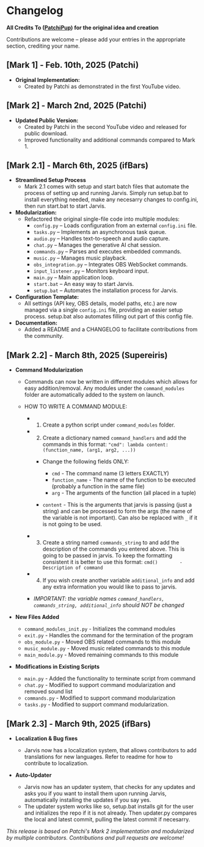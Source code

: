 # Changelog

**All Credits To ([PatchiPup](https://www.youtube.com/@PatchiPup)) for the original idea and creation**

Contributions are welcome – please add your entries in the appropriate section, crediting your name.

## [Mark 1] - Feb. 10th, 2025 (Patchi)
- **Original Implementation:**  
  - Created by Patchi as demonstrated in the first YouTube video.  

## [Mark 2] - March 2nd, 2025 (Patchi)
- **Updated Public Version:**  
  - Created by Patchi in the second YouTube video and released for public download.
  - Improved functionality and additional commands compared to Mark 1.

## [Mark 2.1] - March 6th, 2025 (ifBars)
- **Streamlined Setup Process**
  - Mark 2.1 comes with setup and start batch files that automate the process of setting up and running Jarvis. Simply run setup.bat to install everything needed, make any necesarry changes to config.ini, then run start.bat to start Jarvis.
- **Modularization:**  
  - Refactored the original single-file code into multiple modules:
    - `config.py` – Loads configuration from an external `config.ini` file.
    - `tasks.py` – Implements an asynchronous task queue.
    - `audio.py` – Handles text-to-speech and audio capture.
    - `chat.py` – Manages the generative AI chat session.
    - `commands.py` – Parses and executes embedded commands.
    - `music.py` – Manages music playback.
    - `obs_integration.py` – Integrates OBS WebSocket commands.
    - `input_listener.py` – Monitors keyboard input.
    - `main.py` – Main application loop.
    - `start.bat` – An easy way to start Jarvis.
    - `setup.bat` – Automates the installation process for Jarvis.
- **Configuration Template:**  
  - All settings (API key, OBS details, model paths, etc.) are now managed via a single `config.ini` file, providing an easier setup process. setup.bat also automates filling out part of this config file.
- **Documentation:**  
  - Added a README and a CHANGELOG to facilitate contributions from the community.

## [Mark 2.2] - March 8th, 2025 (Supereiris)
- **Command Modularization**
  - Commands can now be written in different modules which allows for easy addition/removal. Any modules under the `command_modules` folder are automatically added to the system on launch.

  - HOW TO WRITE A COMMAND MODULE:
    - 1. Create a python script under `command_modules` folder.

    - 2. Create a dictionary named `command_handlers` and add the commands in this format: `"cmd": lambda content: (function_name, (arg1, arg2, ...))`
      - Change the following fields ONLY:
        - `cmd` - The command name (3 letters EXACTLY)
        - `function_name` - The name of the function to be executed (probably a function in the same file)
        - `arg` - The arguments of the function (all placed in a tuple)

      - `content` - This is the arguments that jarvis is passing (just a string) and can be processed to form the args (the name of the variable is not important). Can also be replaced with `_` if it is not  going to be used.

    - 3. Create a string named `commands_string` to and add the description of the commands you entered above. This is going to be passed in jarvis. To keep the formatting consistent it is better to use this format: `cmd()        - Description of command`

    - 4. If you wish create another variable `additional_info` and add any extra information you would like to pass to jarvis.

    - *IMPORTANT: the variable names `command_handlers, commands_string, additional_info` should NOT be changed*

- **New Files Added**
  - `command_modules_init.py` - Initializes the command modules
  - `exit.py` - Handles the command for the termination of the program
  - `obs_module.py` - Moved OBS related commands to this module
  - `music_module.py` - Moved music related commands to this module
  - `main_module.py` - Moved remaining commands to this module

- **Modifications in Existing Scripts**
  - `main.py` - Added the functionality to terminate script from command
  - `chat.py` - Modified to support command modularization and removed sound list
  - `commands.py` - Modified to support command modularization
  - `tasks.py` - Modified to support command modularization.
  
## [Mark 2.3] - March 9th, 2025 (ifBars)
- **Localization & Bug fixes**
  - Jarvis now has a localization system, that allows contributors to add translations for new languages. Refer to readme for how to contribute to localization.
  
- **Auto-Updater**
  - Jarvis now has an updater system, that checks for any updates and asks you if you want to install them upon running Jarvis, automatically installing the updates if you say yes.
  - The updater system works like so, setup.bat installs git for the user and initializes the repo if it is not already. Then updater.py compares the local and latest commit, pulling the latest commit if necesarry.

*This release is based on Patchi's Mark 2 implementation and modularized by multiple contributors. Contributions and pull requests are welcome!*